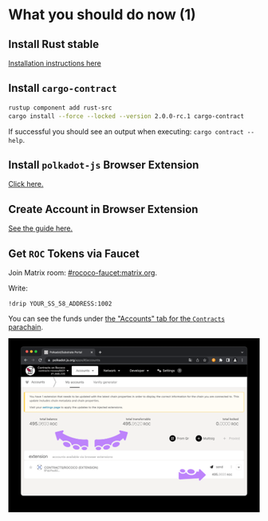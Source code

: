 # What you should do now (1)

## Install Rust stable

[Installation instructions here](https://www.rust-lang.org/tools/install)

## Install `cargo-contract`

```bash
rustup component add rust-src
cargo install --force --locked --version 2.0.0-rc.1 cargo-contract 
```

If successful you should see an output when executing: `cargo contract --help`.

## Install `polkadot-js` Browser Extension

[Click here.](https://polkadot.js.org/extension/)

## Create Account in Browser Extension

[See the guide here.](https://support.polkadot.network/support/solutions/articles/65000180529)

## Get `ROC` Tokens via Faucet

Join Matrix room: [#rococo-faucet:matrix.org](https://matrix.to/#/#rococo-faucet:matrix.org).

Write:
```
!drip YOUR_SS_58_ADDRESS:1002
```

You can see the funds under
[the "Accounts" tab for the `Contracts` parachain](https://polkadot.js.org/apps/?rpc=wss%3A%2F%2Frococo-contracts-rpc.polkadot.io#/accounts).

<img src=".images/roc-in-wallet.png" alt="Rococo testnet tokens in wallet" />